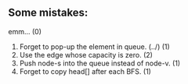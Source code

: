 ## Some mistakes:

emm...                                                      (0)
1. Forget to pop-up the element in queue. (../)             (1)
2. Use the edge whose capacity is zero.                     (2)
3. Push node-s into the queue instead of node-v.            (1)
4. Forget to copy head[] after each BFS.                    (1)
